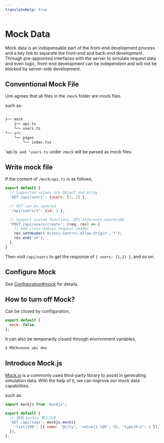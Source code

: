 ```yaml
---
translateHelp: true
---
```


# Mock Data

Mock data is an indispensable part of the front-end development process and a key link to separate the front-end and back-end development. Through pre-appointed interfaces with the server to simulate request data and even logic, front-end development can be independent and will not be blocked by server-side development.

## Conventional Mock File

Umi agrees that all files in the `/mock` folder are mock files.

such as:

```bash
.
├── mock
    ├── api.ts
    └── users.ts
└── src
    └── pages
        └── index.tsx
```

ʻapi.ts` and ʻusers.ts` under `/mock` will be parsed as mock files.

## Write mock file

If the content of `/mock/api.ts` is as follows,

```js
export default {
  // Supported values ​​are Object and Array
  'GET /api/users': {users: [1, 2] },

  // GET can be ignored
  '/api/users/1': {id: 1 },

  // Support custom functions, API reference express@4
  'POST /api/users/create': (req, res) => {
    // Add cross-domain request header
    res.setHeader('Access-Control-Allow-Origin','*');
    res.end('ok');
  },
}
```

Then visit `/api/users` to get the response of `{ users: [1,2] }`, and so on.

## Configure Mock

See [Configuration#mock](/config#mock) for details.

## How to turn off Mock?

Can be closed by configuration,

```js
export default {
  mock: false,
};
```

It can also be temporarily closed through environment variables,

```bash
$ MOCK=none umi dev
```

## Introduce Mock.js

[Mock.js](http://mockjs.com/) is a commonly used third-party library to assist in generating simulation data. With the help of it, we can improve our mock data capabilities.

such as:

```js
import mockjs from 'mockjs';

export default {
  // 使用 mockjs 等三方库
  'GET /api/tags': mockjs.mock({
    'list|100': [{ name: '@city', 'value|1-100': 50, 'type|0-2': 1 }],
  }),
};
```
